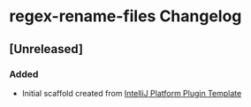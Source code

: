 <!-- Keep a Changelog guide -> https://keepachangelog.com -->

# regex-rename-files Changelog

## [Unreleased]
### Added
- Initial scaffold created from [IntelliJ Platform Plugin Template](https://github.com/JetBrains/intellij-platform-plugin-template)
